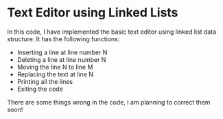# Text Editor using Linked Lists
In this code, I have implemented the basic text editor using linked list data structure. It has the following functions:
- Inserting a line at line number N
- Deleting a line at line number N
- Moving the line N to line M
- Replacing the text at line N
- Printing all the lines 
- Exiting the code


There are some things wrong in the code, I am planning to correct them soon!